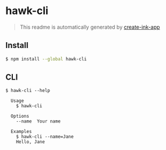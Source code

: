 # hawk-cli

> This readme is automatically generated by [create-ink-app](https://github.com/vadimdemedes/create-ink-app)

## Install

```bash
$ npm install --global hawk-cli
```

## CLI

```
$ hawk-cli --help

  Usage
    $ hawk-cli

  Options
    --name  Your name

  Examples
    $ hawk-cli --name=Jane
    Hello, Jane
```
